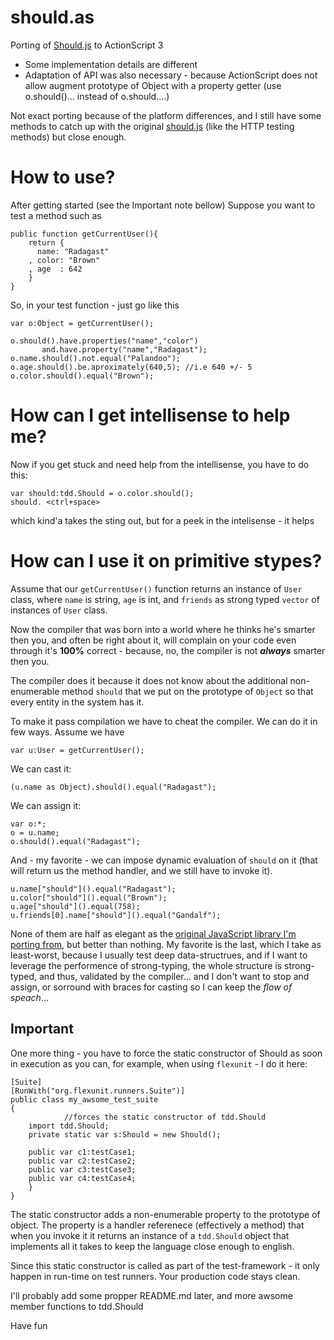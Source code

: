 should.as
=========

Porting of [Should.js](https://github.com/visionmedia/should.js)  to ActionScript 3

* Some implementation details are different
* Adaptation of API was also necessary - because ActionScript does not allow augment 
  prototype of Object with a property getter
  (use o.should()... instead of o.should....)

Not exact porting because of the platform differences, 
and I still have some methods to catch up with the original [should.js](https://github.com/visionmedia/should.js)
(like the HTTP testing methods) but close enough. 


How to use?
===========

After getting started (see the Important note bellow)
Suppose you want to test a method such as
```
public function getCurrentUser(){ 
    return { 
      name: "Radagast"
    , color: "Brown"
    , age  : 642
    }
}

```
So, in your test function - just go like this


```
var o:Object = getCurrentUser();

o.should().have.properties("name","color")
       and.have.property("name","Radagast");
o.name.should().not.equal("Palandoo");
o.age.should().be.aproximately(640,5); //i.e 640 +/- 5 
o.color.should().equal("Brown");
```

How can I get intellisense to help me?
==============

Now if you get stuck and need help from the intellisense, you have to do this:

```
var should:tdd.Should = o.color.should();
should. <ctrl+space>
```

which kind'a takes the sting out, but for a peek in the intelisense - it helps

How can I use it on primitive stypes?
=========
Assume that our `getCurrentUser()` function returns an instance of `User` class, 
where `name` is string, `age` is int, and `friends` as strong typed `vector` of 
instances of `User` class.

Now the compiler that was born into a world where he thinks he's smarter then you, 
and often be right about it, will complain on your code even through it's **100%** 
correct - because, no, the compiler is not ***always*** smarter then you.

The compiler does it because it does not know about the additional non-enumerable
method `should` that we put on the prototype of `Object` so that every entity in 
the system has it.


To make it pass compilation we have to cheat the compiler.
We can do it in few ways.
Assume we have
```
var u:User = getCurrentUser();
```
We can cast it:
```
(u.name as Object).should().equal("Radagast");
```

We can assign it:
```
var o:*;
o = u.name;
o.should().equal("Radagast");
```

And - my favorite - we can impose dynamic evaluation of `should` on it (that will 
return us the method handler, and we still have to invoke it).
```
u.name["should"]().equal("Radagast");
u.color["should"]().equal("Brown");
u.age["should"]().equal(758);
u.friends[0].name["should"]().equal("Gandalf");
```
None of them are half as elegant as the 
[original JavaScript library I'm porting from](https://github.com/visionmedia/should.js), 
but better than nothing.
My favorite is the last, which I take as least-worst, because I usually test deep 
data-structrues, and if I want to leverage the performence of strong-typing, the whole
structure is strong-typed, and thus, validated by the compiler...
and I don't want to stop and assign, or sorround with braces for casting so I can 
keep the *flow of speach*...

Important
---------

One more thing - you have to force the static constructor of Should as soon in
execution as you can, for example, when using `flexunit` - I do it here:

```
[Suite]
[RunWith("org.flexunit.runners.Suite")]
public class my_awsome_test_suite
{
            //forces the static constructor of tdd.Should
    import tdd.Should;
    private static var s:Should = new Should(); 

    public var c1:testCase1;
    public var c2:testCase2;
    public var c3:testCase3;
    public var c4:testCase4;
    }
}
```    
The static constructor adds a non-enumerable property to the prototype of object.
The property is a handler referenece (effectively a method) that when you invoke it
it returns an instance of a `tdd.Should` object that implements all it takes to keep
the language close enough to english.

Since this static constructor is called as part of the test-framework - it only happen 
in run-time on test runners. Your production code stays clean.


I'll probably add some propper README.md later, and more awsome member functions to tdd.Should

Have fun

  

